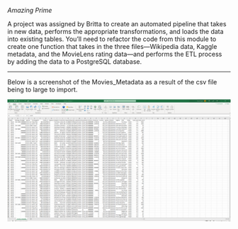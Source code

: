 *Amazing Prime*

A project was assigned by Britta to create an automated pipeline that takes in new data, performs the appropriate transformations, and loads the data into existing tables. You’ll need to refactor the code from this module to create one function that takes in the three files—Wikipedia data, Kaggle metadata, and the MovieLens rating data—and performs the ETL process by adding the data to a PostgreSQL database.

-----------------------------------------------------------------------------------------------------------------------------------------------------------------------

Below is a screenshot of the Movies_Metadata as a result of the csv file being to large to import.

![Movies-ETL](https://github.com/Aszeal/Movies-ETL/blob/main/Screenshot%20(92).png)
